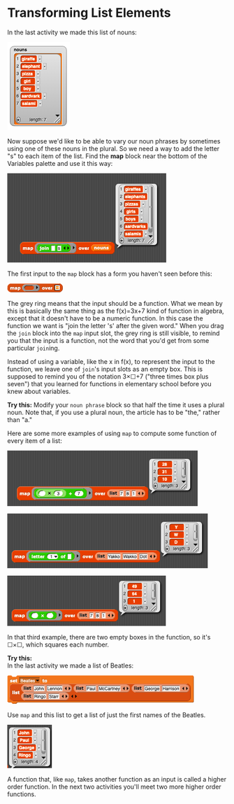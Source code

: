 # Transforming List Elements

In the last activity we made this list of nouns:

![](../.gitbook/assets/image%20%28191%29.png)

Now suppose we'd like to be able to vary our noun phrases by sometimes using one of these nouns in the plural. So we need a way to add the letter "s" to each item of the list. Find the **map** block near the bottom of the Variables palette and use it this way:

![](../.gitbook/assets/image%20%287%29.png)

The first input to the `map` block has a form you haven't seen before this:

![](../.gitbook/assets/image%20%28184%29.png)

The grey ring means that the input should be a function. What we mean by this is basically the same thing as the f\(x\)=3x+7 kind of function in algebra, except that it doesn't have to be a numeric function. In this case the function we want is "join the letter 's' after the given word." When you drag the `join` block into the `map` input slot, the grey ring is still visible, to remind you that the input is a function, not the word that you'd get from some particular `join`ing.

Instead of using a variable, like the x in f\(x\), to represent the input to the function, we leave one of `join`'s input slots as an empty box. This is supposed to remind you of the notation 3×☐+7 \("three times box plus seven"\) that you learned for functions in elementary school before you knew about variables.

  
**Try this:** Modify your `noun phrase` block so that half the time it uses a plural noun. Note that, if you use a plural noun, the article has to be "the," rather than "a."

  
Here are some more examples of using `map` to compute some function of every item of a list:

![](../.gitbook/assets/image%20%2830%29.png)

![](../.gitbook/assets/image%20%28266%29.png)

![](../.gitbook/assets/image%20%2850%29.png)

In that third example, there are two empty boxes in the function, so it's ☐×☐, which squares each number.

  
**Try this:**  
In the last activity we made a list of Beatles:

![](../.gitbook/assets/image%20%28211%29.png)

  
Use `map` and this list to get a list of just the first names of the Beatles.

![](../.gitbook/assets/image%20%2847%29.png)

  
A function that, like `map`, takes another function as an input is called a higher order function. In the next two activities you'll meet two more higher order functions.

